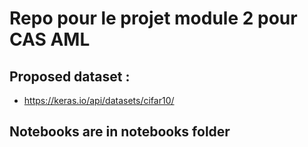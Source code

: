 # Repo pour le projet module 2 pour CAS AML

## Proposed dataset : 
- https://keras.io/api/datasets/cifar10/

## Notebooks are in notebooks folder



